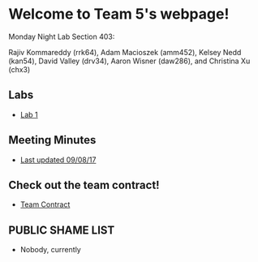 # Welcome to Team 5's webpage!

Monday Night Lab Section 403:

Rajiv Kommareddy (rrk64), Adam Macioszek (amm452), Kelsey Nedd (kan54), David Valley (drv34), Aaron Wisner (daw286), and Christina Xu (chx3)

## Labs

* [Lab 1](Lab1page.md)

## Meeting Minutes
* [Last updated 09/08/17](Minutes.pdf)

## Check out the team contract!
* [Team Contract](Contract2.0.pdf)

## PUBLIC SHAME LIST
* Nobody, currently

